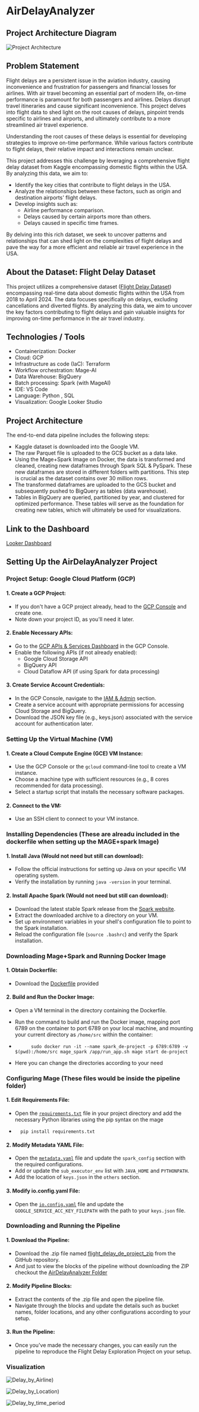 # AirDelayAnalyzer

## Project Architecture Diagram

![Project Architecture](https://github.com/PD013/AirDelayAnalyzer/assets/114251906/b1631b99-2202-4ac4-9fa5-7c506afe05b4)

## Problem Statement

Flight delays are a persistent issue in the aviation industry, causing inconvenience and frustration for passengers and financial losses for airlines.
With air travel becoming an essential part of modern life, on-time performance is paramount for both passengers and airlines. Delays disrupt travel itineraries and cause significant inconvenience. This project delves into flight data to shed light on the root causes of delays, pinpoint trends specific to airlines and airports, and ultimately contribute to a more streamlined air travel experience.

Understanding the root causes of these delays is essential for developing strategies to improve on-time performance. While various factors contribute to flight delays, their relative impact and interactions remain unclear.

This project addresses this challenge by leveraging a comprehensive flight delay dataset from Kaggle encompassing domestic flights within the USA. By analyzing this data, we aim to:

- Identify the key cities that contribute to flight delays in the USA.
- Analyze the relationships between these factors, such as origin and destination airports' flight delays.
- Develop insights such as:
  - Airline performance comparison.
  - Delays caused by certain airports more than others.
  - Delays caused in specific time frames.

By delving into this rich dataset, we seek to uncover patterns and relationships that can shed light on the complexities of flight delays and pave the way for a more efficient and reliable air travel experience in the USA.

## About the Dataset: Flight Delay Dataset

This project utilizes a comprehensive dataset ([Flight Delay Dataset](https://www.kaggle.com/datasets/arvindnagaonkar/flight-delay/data)) encompassing real-time data about domestic flights within the USA from 2018 to April 2024.
The data focuses specifically on delays, excluding cancellations and diverted flights.
By analyzing this data, we aim to uncover the key factors contributing to flight delays and gain valuable insights for improving on-time performance in the air travel industry.

## Technologies / Tools

- Containerization: Docker
- Cloud: GCP 
- Infrastructure as code (IaC): Terraform
- Workflow orchestration: Mage-AI
- Data Warehouse: BigQuery
- Batch processing: Spark (with MageAI)
- IDE: VS Code
- Language: Python , SQL 
- Visualization: Google Looker Studio

## Project Architecture

The end-to-end data pipeline includes the following steps:

- Kaggle dataset is downloaded into the Google VM.
- The raw Parquet file is uploaded to the GCS bucket as a data lake.
- Using the Mage+Spark Image on Docker, the data is transformed and cleaned, creating new dataframes through Spark SQL & PySpark. These new dataframes are stored in different folders with partitions. This step is crucial as the dataset contains over 30 million rows.
- The transformed dataframes are uploaded to the GCS bucket and subsequently pushed to BigQuery as tables (data warehouse).
- Tables in BigQuery are queried, partitioned by year, and clustered for optimized performance. These tables will serve as the foundation for creating new tables, which will ultimately be used for visualizations.



## Link to the Dashboard

[Looker Dashboard](https://lookerstudio.google.com/reporting/b2519cc7-0b02-496b-9caa-3e3eaf65916b)

## Setting Up the AirDelayAnalyzer Project

### Project Setup: Google Cloud Platform (GCP)

#### 1. Create a GCP Project:

- If you don't have a GCP project already, head to the [GCP Console](https://console.cloud.google.com/) and create one.
- Note down your project ID, as you'll need it later.

#### 2. Enable Necessary APIs:

- Go to the [GCP APIs & Services Dashboard](https://console.cloud.google.com/apis/dashboard) in the GCP Console.
- Enable the following APIs (if not already enabled):
  - Google Cloud Storage API
  - BigQuery API
  - Cloud Dataflow API (if using Spark for data processing)

#### 3. Create Service Account Credentials:

- In the GCP Console, navigate to the [IAM & Admin](https://console.cloud.google.com/iam-admin) section.
- Create a service account with appropriate permissions for accessing Cloud Storage and BigQuery.
- Download the JSON key file (e.g., keys.json) associated with the service account for authentication later.

### Setting Up the Virtual Machine (VM)

#### 1. Create a Cloud Compute Engine (GCE) VM Instance:

- Use the GCP Console or the `gcloud` command-line tool to create a VM instance.
- Choose a machine type with sufficient resources (e.g., 8 cores recommended for data processing).
- Select a startup script that installs the necessary software packages.

#### 2. Connect to the VM:

- Use an SSH client to connect to your VM instance.

### Installing Dependencies (These are alreadu included in the dockerfile when setting up the MAGE+spark Image)

#### 1. Install Java (Would not need but still can download):

- Follow the official instructions for setting up Java on your specific VM operating system.
- Verify the installation by running `java -version` in your terminal.

#### 2. Install Apache Spark (Would not need but still can download):

- Download the latest stable Spark release from the [Spark website](https://spark.apache.org/downloads.html).
- Extract the downloaded archive to a directory on your VM.
- Set up environment variables in your shell's configuration file to point to the Spark installation.
- Reload the configuration file (`source .bashrc`) and verify the Spark installation.

### Downloading Mage+Spark and Running Docker Image 

#### 1. Obtain Dockerfile:

- Download the [Dockerfile](https://github.com/PD013/AirDelayAnalyzer/blob/main/Dockerfile) provided

#### 2. Build and Run the Docker Image:

- Open a VM terminal in the directory containing the Dockerfile.
- Run the command to build and run the Docker image, mapping port 6789 on the container to port 6789 on your local machine, and mounting your current directory as `/home/src` within the container:
  
-           sudo docker run -it --name spark_de-project -p 6789:6789 -v $(pwd):/home/src mage_spark /app/run_app.sh mage start de-project

- Here you can change the directories according to your need

  
### Configuring Mage (These files would be inside the pipeline folder)

#### 1. Edit Requirements File:

- Open the [`requirements.txt`](https://github.com/PD013/AirDelayAnalyzer/blob/main/requirements.txt) file in your project directory and add the necessary Python libraries using the pip syntax on the mage
-       pip install requirements.txt
  
#### 2. Modify Metadata YAML File:

- Open the [`metadata.yaml`](/metadata.yaml) file and update the `spark_config` section with the required configurations.
- Add or update the `sub_executor_env` list with `JAVA_HOME` and `PYTHONPATH`.
- Add the location of `keys.json` in the `others` section.
  

#### 3. Modify io.config.yaml File:

- Open the [`io.config.yaml`](/io.config.yaml)  file and update the `GOOGLE_SERVICE_ACC_KEY_FILEPATH` with the path to your `keys.json` file.

### Downloading and Running the Pipeline

#### 1. Download the Pipeline:

- Download the .zip file named [flight_delay_de_project_zip](/flight_delay_de_project_zip) from the GitHub repository.
- And just to view the blocks of the pipeline without downloading the ZIP checkout the [AirDelayAnalyzer Folder](/AirDelayAnalyzer)

#### 2. Modify Pipeline Blocks:

- Extract the contents of the .zip file and open the pipeline file.
- Navigate through the blocks and update the details such as bucket names, folder locations, and any other configurations according to your setup.

#### 3. Run the Pipeline:

- Once you've made the necessary changes, you can easily run the pipeline to reproduce the Flight Delay Exploration Project on your setup.


### Visualization
![Delay_by_Airline](https://github.com/PD013/AirDelayAnalyzer/blob/main/images/Delay_by_Airline.png))

![Delay_by_Location](https://github.com/PD013/AirDelayAnalyzer/blob/main/images/Delay_by_Location.png))

![Delay_by_time_period](https://github.com/PD013/AirDelayAnalyzer/assets/114251906/0d41bbb3-94c9-40e2-a19f-175fe5651bc0)


